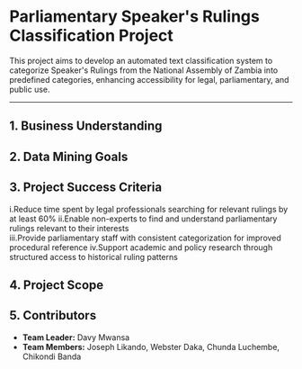 # Parliamentary Speaker's Rulings Classification Project

This project aims to develop an automated text classification system to categorize Speaker's Rulings from the National Assembly of Zambia into predefined categories, enhancing accessibility for legal, parliamentary, and public use.

---

## 1. Business Understanding


## 2. Data Mining Goals


## 3. Project Success Criteria
i.Reduce time spent by legal professionals searching for relevant rulings by at least 60% 
ii.Enable non-experts to find and understand parliamentary rulings relevant to their interests  
iii.Provide parliamentary staff with consistent categorization for improved procedural reference 
iv.Support academic and policy research through structured access to historical ruling patterns

## 4. Project Scope




## 5. Contributors
- **Team Leader:** Davy Mwansa
- **Team Members:** Joseph Likando, Webster Daka, Chunda Luchembe, Chikondi Banda
